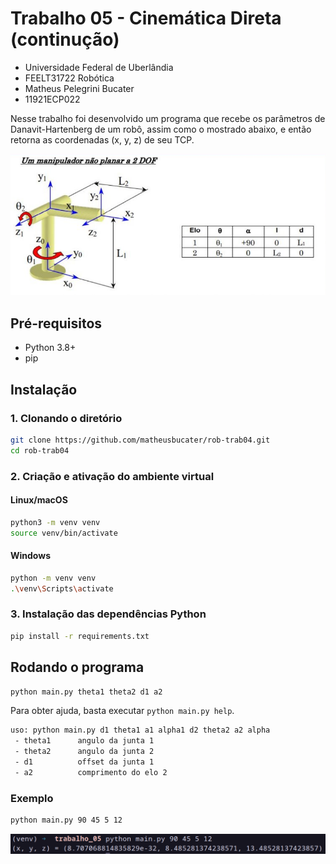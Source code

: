 # Trabalho 05 - Cinemática Direta (continução)

- Universidade Federal de Uberlândia
- FEELT31722 Robótica
- Matheus Pelegrini Bucater
- 11921ECP022

Nesse trabalho foi desenvolvido um programa que recebe os parâmetros de Danavit-Hartenberg de um robô, assim como o mostrado abaixo, e então retorna as coordenadas (x, y, z) de seu TCP.

![Robô com dois elos](./images/robo_exemplo.png)

## Pré-requisitos

- Python 3.8+
- pip

## Instalação

### 1. Clonando o diretório
```bash
git clone https://github.com/matheusbucater/rob-trab04.git
cd rob-trab04
```

### 2. Criação e ativação do ambiente virtual

#### Linux/macOS
```bash
python3 -m venv venv
source venv/bin/activate
```

#### Windows
```bash
python -m venv venv
.\venv\Scripts\activate
```

### 3. Instalação das dependências Python
```bash
pip install -r requirements.txt
```

## Rodando o programa

```bash
python main.py theta1 theta2 d1 a2
```

Para obter ajuda, basta executar `python main.py help`.

```bash
uso: python main.py d1 theta1 a1 alpha1 d2 theta2 a2 alpha
 - theta1      angulo da junta 1
 - theta2      angulo da junta 2
 - d1          offset da junta 1
 - a2          comprimento do elo 2
```

### Exemplo

```bash
python main.py 90 45 5 12
```

![Exemplo de uso](./images/exemplo_uso.png)

